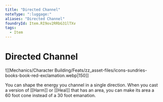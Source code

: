 ```yaml
---
title: "Directed Channel"
noteType: ":luggage:"
aliases: "Directed Channel"
foundryId: Item.RI9ov2RRbG31lTXv
tags:
  - Item
---
```


# Directed Channel
![[Mechanics/Character Building/Feats/zz_asset-files/icons-sundries-books-book-red-exclamation.webp|150]]

You can shape the energy you channel in a single direction. When you cast a version of [[Harm]] or [[Heal]] that has an area, you can make its area a 60 foot cone instead of a 30 foot emanation.
